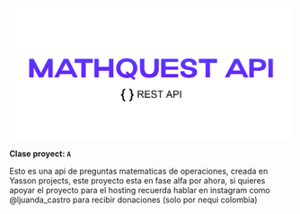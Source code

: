 <p align="center">
  <img src="./assets/apimath.png">
</p>

**Clase proyect: `A`**

Esto es una api de preguntas matematicas de operaciones, creada en Yasson projects, este proyecto esta en fase alfa por ahora, si quieres apoyar el proyecto para el hosting recuerda hablar en instagram como @ljuanda_castro para recibir donaciones (solo por nequi colombia)